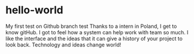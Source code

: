 # hello-world
My first test on Github
branch test 
Thanks to a intern in Poland, I get to know gitHub. I got to feel how a system can help work with team so much. I like the interface and the ideas that it can give a history of your project to look back. Technology and ideas change world!
